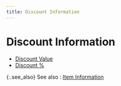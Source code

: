 ```yaml
---
title: Discount Information
---
```


# Discount Information

- [Discount Value]({{site.pp_baseurl}}/purc-proc/doc-profile/contents/item-info/discount-details/discount_value.html)
- [Discount %]({{site.pp_baseurl}}/purc-proc/doc-profile/contents/item-info/discount-details/discount_percent.html)



{:.see_also}
See also
: [Item Information]({{site.pp_baseurl}}/return-proc/doc-prof/contents/item-info/item_details_pr.html)
